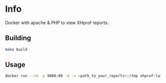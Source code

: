 # Info
Docker with apache & PHP to view XHprof reports.

## Building
```bash
make build
```

## Usage
```bash
docker run --rm -p 9080:80 -d -v <path_to_your_reports>:/tmp xhprof:latest
```